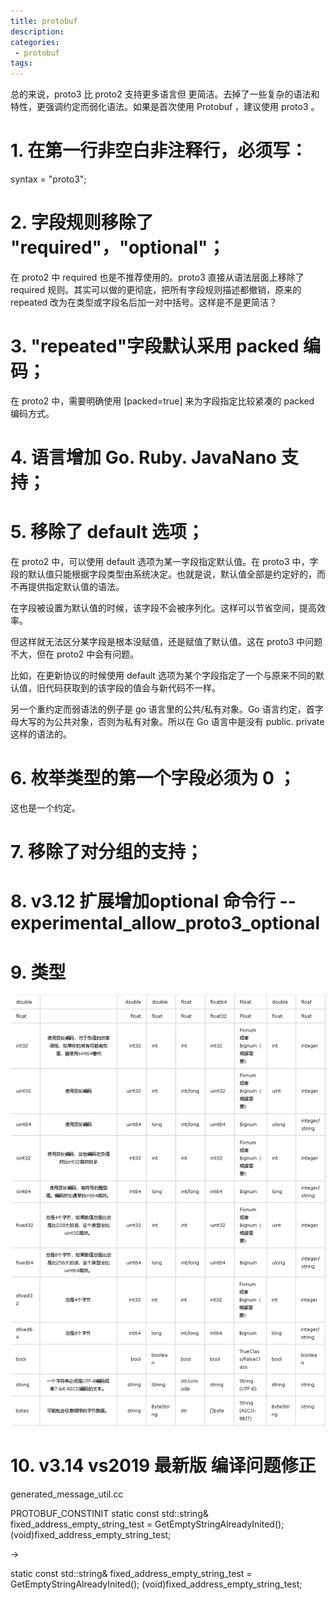 ```yaml
---
title: protobuf
description:
categories:
 - protobuf
tags:
---
```


总的来说，proto3 比 proto2 支持更多语言但 更简洁。去掉了一些复杂的语法和特性，更强调约定而弱化语法。如果是首次使用 Protobuf ，建议使用 proto3 。

# 1. 在第一行非空白非注释行，必须写：

syntax = "proto3";

# 2. 字段规则移除了 "required"，"optional"；

在 proto2 中 required 也是不推荐使用的。proto3 直接从语法层面上移除了 required 规则。其实可以做的更彻底，把所有字段规则描述都撤销，原来的 repeated 改为在类型或字段名后加一对中括号。这样是不是更简洁？

# 3. "repeated"字段默认采用 packed 编码；

在 proto2 中，需要明确使用 [packed=true] 来为字段指定比较紧凑的 packed 编码方式。

# 4. 语言增加 Go. Ruby. JavaNano 支持；

# 5. 移除了 default 选项；

在 proto2 中，可以使用 default 选项为某一字段指定默认值。在 proto3 中，字段的默认值只能根据字段类型由系统决定。也就是说，默认值全部是约定好的，而不再提供指定默认值的语法。

在字段被设置为默认值的时候，该字段不会被序列化。这样可以节省空间，提高效率。

但这样就无法区分某字段是根本没赋值，还是赋值了默认值。这在 proto3 中问题不大，但在 proto2 中会有问题。

比如，在更新协议的时候使用 default 选项为某个字段指定了一个与原来不同的默认值，旧代码获取到的该字段的值会与新代码不一样。

另一个重约定而弱语法的例子是 go 语言里的公共/私有对象。Go 语言约定，首字母大写的为公共对象，否则为私有对象。所以在 Go 语言中是没有 public. private 这样的语法的。

# 6. 枚举类型的第一个字段必须为 0 ；

这也是一个约定。

# 7. 移除了对分组的支持；

# 8. v3.12 扩展增加optional 命令行 --experimental_allow_proto3_optional

# 9. 类型

![Mobile Preview](/assets/images/yang/protobuf_type.png)

# 10. v3.14 vs2019 最新版 编译问题修正

generated_message_util.cc

PROTOBUF_CONSTINIT static const std::string& fixed_address_empty_string_test =
    GetEmptyStringAlreadyInited();
(void)fixed_address_empty_string_test;

->

static const std::string& fixed_address_empty_string_test =
    GetEmptyStringAlreadyInited();
(void)fixed_address_empty_string_test;
